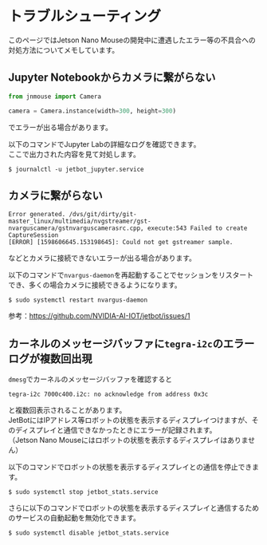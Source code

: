 # トラブルシューティング

このページではJetson Nano Mouseの開発中に遭遇したエラー等の不具合への対処方法についてメモしています。

## Jupyter Notebookからカメラに繋がらない

```python
from jnmouse import Camera

camera = Camera.instance(width=300, height=300)
```

でエラーが出る場合があります。

以下のコマンドでJupyter Labの詳細なログを確認できます。  
ここで出力された内容を見て対処します。

```
$ journalctl -u jetbot_jupyter.service 
```

## カメラに繋がらない

```
Error generated. /dvs/git/dirty/git-master_linux/multimedia/nvgstreamer/gst-nvarguscamera/gstnvarguscamerasrc.cpp, execute:543 Failed to create CaptureSession
[ERROR] [1598606645.153198645]: Could not get gstreamer sample.
```

などとカメラに接続できないエラーが出る場合があります。

以下のコマンドで`nvargus-daemon`を再起動することでセッションをリスタートでき、多くの場合カメラに接続できるようになります。

```
$ sudo systemctl restart nvargus-daemon
```

参考：https://github.com/NVIDIA-AI-IOT/jetbot/issues/1

## カーネルのメッセージバッファに`tegra-i2c`のエラーログが複数回出現

`dmesg`でカーネルのメッセージバッファを確認すると
```
tegra-i2c 7000c400.i2c: no acknowledge from address 0x3c
```
と複数回表示されることがあります。  
JetBotにはIPアドレス等ロボットの状態を表示するディスプレイつけますが、そのディスプレイと通信できなかったときにエラーが記録されます。  
（Jetson Nano Mouseにはロボットの状態を表示するディスプレイはありません）

以下のコマンドでロボットの状態を表示するディスプレイとの通信を停止できます。

```
$ sudo systemctl stop jetbot_stats.service
```

さらに以下のコマンドでロボットの状態を表示するディスプレイと通信するためのサービスの自動起動を無効化できます。

```
$ sudo systemctl disable jetbot_stats.service
```
